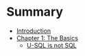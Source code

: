 # Summary

* [Introduction](README.md)
* [Chapter 1: The Basics](chapter1.md)
  * [U-SQL is not SQL](chapter1/u-sql-is-not-sql.md)

